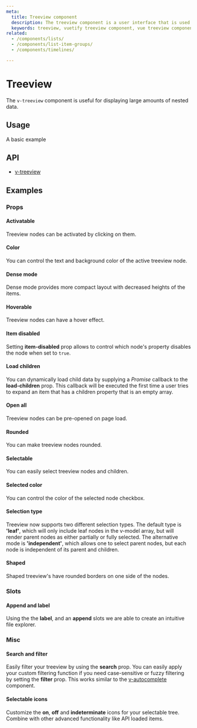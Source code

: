 ```yaml
---
meta:
  title: Treeview component
  description: The treeview component is a user interface that is used to represent hierarchical data in a tree structure.
  keywords: treeview, vuetify treeview component, vue treeview component
related:
  - /components/lists/
  - /components/list-item-groups/
  - /components/timelines/

---
```


# Treeview

The `v-treeview` component is useful for displaying large amounts of nested data.

<entry-ad />

## Usage

A basic example

<example file="v-treeview/usage" />

## API

- [v-treeview](/api/v-treeview)

<api-section page="components/treeview" />

## Examples

### Props

#### Activatable

Treeview nodes can be activated by clicking on them.

<example file="v-treeview/prop-activatable" />

#### Color

You can control the text and background color of the active treeview node.

<example file="v-treeview/prop-color" />

#### Dense mode

Dense mode provides more compact layout with decreased heights of the items.

<example file="v-treeview/prop-dense" />

#### Hoverable

Treeview nodes can have a hover effect.

<example file="v-treeview/prop-hoverable" />

#### Item disabled

Setting **item-disabled** prop allows to control which node's property disables the node when set to `true`.

<example file="v-treeview/prop-item-disabled" />

#### Load children

You can dynamically load child data by supplying a _Promise_ callback to the **load-children** prop. This callback will be executed the first time a user tries to expand an item that has a children property that is an empty array.

<example file="v-treeview/prop-load-children" />

#### Open all

Treeview nodes can be pre-opened on page load.

<example file="v-treeview/prop-open-all" />

#### Rounded

You can make treeview nodes rounded.

<example file="v-treeview/prop-rounded" />

#### Selectable

You can easily select treeview nodes and children.

<example file="v-treeview/prop-selectable" />

#### Selected color

You can control the color of the selected node checkbox.

<example file="v-treeview/prop-selected-color" />

#### Selection type

Treeview now supports two different selection types. The default type is **'leaf'**, which will only include leaf nodes in the v-model array, but will render parent nodes as either partially or fully selected. The alternative mode is **'independent'**, which allows one to select parent nodes, but each node is independent of its parent and children.

<example file="v-treeview/prop-selection-type" />

#### Shaped

Shaped treeview's have rounded borders on one side of the nodes.

<example file="v-treeview/prop-shaped" />

### Slots

#### Append and label

Using the the **label**, and an **append** slots we are able to create an intuitive file explorer.

<example file="v-treeview/slot-append-and-label" />

### Misc

#### Search and filter

Easily filter your treeview by using the **search** prop. You can easily apply your custom filtering function if you need case-sensitive or fuzzy filtering by setting the **filter** prop. This works similar to the [v-autocomplete](/components/autocompletes) component.

<example file="v-treeview/misc-search-and-filter" />

#### Selectable icons

Customize the **on**, **off** and **indeterminate** icons for your selectable tree. Combine with other advanced functionality like API loaded items.

<example file="v-treeview/misc-selectable-icons" />

<backmatter />
